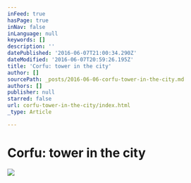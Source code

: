 ```yaml
---
inFeed: true
hasPage: true
inNav: false
inLanguage: null
keywords: []
description: ''
datePublished: '2016-06-07T21:00:34.290Z'
dateModified: '2016-06-07T20:59:26.195Z'
title: 'Corfu: tower in the city'
author: []
sourcePath: _posts/2016-06-06-corfu-tower-in-the-city.md
authors: []
publisher: null
starred: false
url: corfu-tower-in-the-city/index.html
_type: Article

---
```

# Corfu: tower in the city
![](https://the-grid-user-content.s3-us-west-2.amazonaws.com/8bee00de-8354-49d8-9ddb-1126d5245b35.jpg)